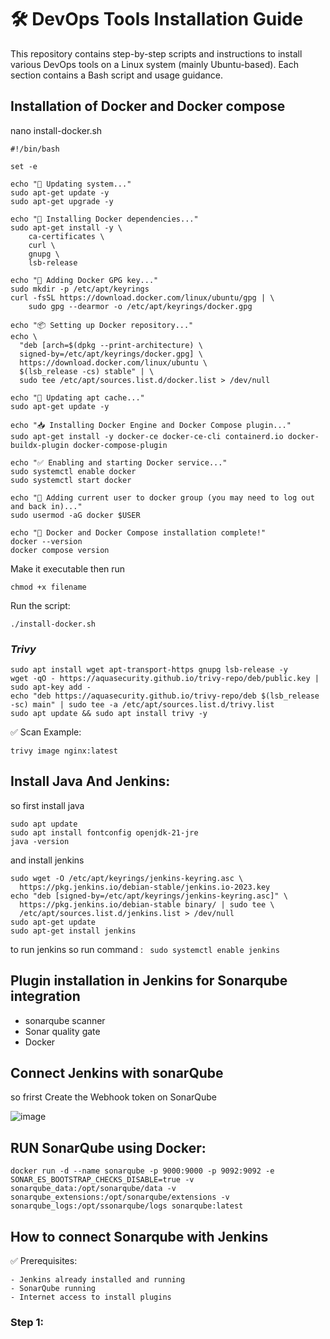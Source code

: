 # 🛠️ DevOps Tools Installation Guide
This repository contains step-by-step scripts and instructions to install various DevOps tools on a Linux system (mainly Ubuntu-based). Each section contains a Bash script and usage guidance.

## Installation of Docker and Docker compose 
nano install-docker.sh

```
#!/bin/bash

set -e

echo "🚀 Updating system..."
sudo apt-get update -y
sudo apt-get upgrade -y

echo "🐳 Installing Docker dependencies..."
sudo apt-get install -y \
    ca-certificates \
    curl \
    gnupg \
    lsb-release

echo "🔐 Adding Docker GPG key..."
sudo mkdir -p /etc/apt/keyrings
curl -fsSL https://download.docker.com/linux/ubuntu/gpg | \
    sudo gpg --dearmor -o /etc/apt/keyrings/docker.gpg

echo "📦 Setting up Docker repository..."
echo \
  "deb [arch=$(dpkg --print-architecture) \
  signed-by=/etc/apt/keyrings/docker.gpg] \
  https://download.docker.com/linux/ubuntu \
  $(lsb_release -cs) stable" | \
  sudo tee /etc/apt/sources.list.d/docker.list > /dev/null

echo "🔄 Updating apt cache..."
sudo apt-get update -y

echo "📥 Installing Docker Engine and Docker Compose plugin..."
sudo apt-get install -y docker-ce docker-ce-cli containerd.io docker-buildx-plugin docker-compose-plugin

echo "✅ Enabling and starting Docker service..."
sudo systemctl enable docker
sudo systemctl start docker

echo "👤 Adding current user to docker group (you may need to log out and back in)..."
sudo usermod -aG docker $USER

echo "🎉 Docker and Docker Compose installation complete!"
docker --version
docker compose version

```

Make it executable then run

```
chmod +x filename
```

Run the script:

```
./install-docker.sh
```

### ***Trivy***

```
sudo apt install wget apt-transport-https gnupg lsb-release -y
wget -qO - https://aquasecurity.github.io/trivy-repo/deb/public.key | sudo apt-key add -
echo "deb https://aquasecurity.github.io/trivy-repo/deb $(lsb_release -sc) main" | sudo tee -a /etc/apt/sources.list.d/trivy.list
sudo apt update && sudo apt install trivy -y

```
✅ Scan Example:

```trivy image nginx:latest```

## Install Java And Jenkins:
so first install java

```
sudo apt update
sudo apt install fontconfig openjdk-21-jre
java -version

```
and  install jenkins   
```
sudo wget -O /etc/apt/keyrings/jenkins-keyring.asc \
  https://pkg.jenkins.io/debian-stable/jenkins.io-2023.key
echo "deb [signed-by=/etc/apt/keyrings/jenkins-keyring.asc]" \
  https://pkg.jenkins.io/debian-stable binary/ | sudo tee \
  /etc/apt/sources.list.d/jenkins.list > /dev/null
sudo apt-get update
sudo apt-get install jenkins 
```

to run jenkins so run command :
``` sudo systemctl enable jenkins```


## Plugin installation in Jenkins for Sonarqube integration 

- sonarqube scanner
- Sonar quality gate
- Docker


## Connect Jenkins with sonarQube 

so frirst Create the Webhook token on SonarQube 


![image](https://github.com/user-attachments/assets/325bac8f-8748-4495-a560-6b6646371604)


## RUN SonarQube using Docker:

```
docker run -d --name sonarqube -p 9000:9000 -p 9092:9092 -e SONAR_ES_BOOTSTRAP_CHECKS_DISABLE=true -v sonarqube_data:/opt/sonarqube/data -v sonarqube_extensions:/opt/sonarqube/extensions -v sonarqube_logs:/opt/ssonarqube/logs sonarqube:latest
```

## How to connect  Sonarqube with  Jenkins

✅ Prerequisites:

    - Jenkins already installed and running
    - SonarQube running
    - Internet access to install plugins

 ### Step 1: 

